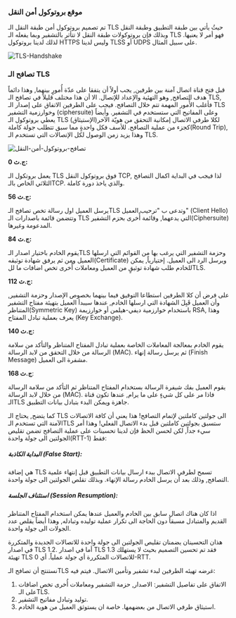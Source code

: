 



### موقع بروتوكول أمن النقل

تم تصميم بروتوكول أمن طبقة النقل الـ TLS حيثُ يأتي بين طبقة التطبيق وطبقة النقل وبذلك فإن بروتوكولات طبقة النقل لا تتأثر بالتشفير وبما يفعله الـ TLS فهو أمر لا يعنيها. لذلك لدينا بروتوكول HTTPS وليس لدينا TLSS أو UDPS على سبيل المثال.



![TLS-Handshake](/home/hartha/Desktop/TLS-Handshake.svg)











### تصافح الـ TLS 

قبل فتح قناة اتصال آمنة بين طرفين, يجب أولاً أن يتفقا على عدّة أُمورٍ بينهما, وهذا دائماً هدف التصافح, وهو التهئية والإعداد للإتصال. الا أن هذا مختلف قليلاً في تصافح الـ TLS, فأغلب الأُمور المهمة تتم خلال التصافح. فيجب على الطرفين الاتفاق على إصدار الـ TLS وخوارزمية التشفير (ciphersuite) وعلى المفاتيح التي ستستخدم في التشفير. وأيضاً يعطي بروتوكول الـ TLS لكلا طرفي الاتصال إمكانية التحقق من هويّة الآخر(الإستيثاق) كجزء من عملية التصافح. للأسف فكل واحدةٍ مما سبق تتطلب جولة كاملة(Round Trip), وهذا يزيد زمن الوصول لكل الإتصالات التي تستخدم الـ TLS.



![تصافح-بروتوكول-أمن-النقل](/home/hartha/Desktop/تصافح-بروتوكول-أمن-النقل.svg)

**0 ج.ث:**

 يعمل بروتكول الـ TLS فوق بروتوكول النقل TCP, لذا فيجب في البداية اكمال التصافح الثلاثي الخاص بالـTCP. والذي ياخذ دورة كاملة.



**56 ج.ث:**

يرسل العميل اول رسالة تخص تصافح الـTLS وتدعى ب "ترحيب العميل" (Client Hello) وتتضمن قائمة باصدارات الـ TLS التي يدعهما, وقائمة أٌخرى بحزم التشفير(Ciphersuite) المدعومة وغيرها. 



**84 ج.ث:**

يقوم الخادم باختيار اصدار الـTLS وحزمة التشفير التي يرغب بها من القوائم التي ارسلها العميل ومن ثم يرفق شهادة توثيقه(Certificate) ويرسل الرد الى العميل. إختيارياً, يمكن للخادم طلب شهادة توثيقٍ من العميل ومعاملات أُخرى تخص اضافات ما للTLS.



**112 ج.ث:**

على فرض أن كلا الطرفين استطاعا التوفيق فيما بينهما بخصوص الإصدار وحزمة التشفير, وأن العميل قَبِلَ الشهادة التي ارسلها الخادم, عندها سيبدأ العميل بتهيئة مفتاح التشفير المتناظر(Symmetric Key) باستخدام خوارزمية ديفي-هيلمن أو خوارزيمة RSA, وهذا يعرف بعملية تبادل المفتاح (Key Exchange).



**140 ج.ث:**

يقوم الخادم  بمعالجة المعاملات الخاصة بعملية تبادل المفتاح المتناظر والتأكد من سلامة الرسالة من خلال التحقق من لابد الرسالة (MAC). ثم يرسل رسالة إنهاء (Finish Message) مشفرة الى العميل.



**168 ج.ث**:

يقوم العميل بفك شيفرة الرسالة بستخدام المفتاح المتناظر ثم التأكد من سلامة الرسالة من خلال لابد الرسالة (MAC). فاذا مر على كل شيءٍ على ما يرام, عندها تكون قناة الـTLS جاهزة ويمكن البدء بتبادل بيانات التطبيق.



كما يتضح, يحتاج الـ TLS الى جولتين كاملتين لإتمام التصافح! هذا يعني أن كافة الاتصالات الآمنة التي تستخدم الـTLS ستسبق بجولتين كاملتين قبل بدء الاتصال الفعلي! وهذا أمر سيء جداً, لكن لحسن الحظ فإن لدينا تحسينات على عملية التصافح تضمن تقليص الجولتين الى جولة واحدة(RTT-1) فقط:



##### البداية الكاذبة (False Start): 

هي إضافة TLS تسمح لطرفي الاتصال ببدء ارسال بيانات التطبيق قبل إنتهاء علمية التصافح, وذلك بعد أن يرسل الخادم رسالة الإنهاء. وبذلك تقلص الجولتين الى جولة واحدة.



##### استئناف الجلسة (Session Resumption):

اذا كان هناك اتصال سابق بين الخادم والعميل عندها يمكن استخدام المفتاح المتناظر القديم والمتبادل مسبقاً دون الحاجة الى تكرار عملية توليده وتبادله, وهذا أيضاً يقلص عدد الجولات الى جولة واحدة.



هذان التحسينان يضمنان تقليص الجولتين الى جولة واحدة للاتصالات الجديدة والمتكررة في اصدار TLS 1.2. أما في اصدار TLS 1.3 فقد تم تحسين التصميم بحيث لا يستهلك تهيئة TLS للاتصالات المتكررة أي جولة عملياً. أي 0-RTT.



نستنتج أن تصافح الـTLS غرضه تهيئه الطرفين لبدء تشفير وتأمين الاتصال. فيتم فيه:

1.  الاتفاق على تفاصيل التشفير: الاصدار, حزمة التشفير ومعاملات أُخرى تخص اضافات على الـTLS.
2.  توليد وتبادل مفاتيح التشفير.
3.  استيثاق طرفي الاتصال من بعضهمها. خاصة ان يستوثق العميل من هوية الخادم.



















